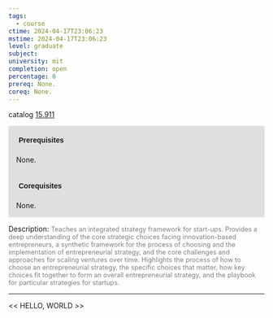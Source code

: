 ```yaml
---
tags:
  - course
ctime: 2024-04-17T23:06:23
mstime: 2024-04-17T23:06:23
level: graduate
subject: 
university: mit
completion: open
percentage: 0
prereq: None.
coreq: None.
---
```


catalog [15.911](http://student.mit.edu/catalog/m15c.html#15.911)

<span style="display: block; padding: 15px; background-color: rgb(100, 100, 100, 0.2);"><font id="m_prereq1319_0" style="display: block; font-family: Arial, sans-serif; font-weight: bold; padding: 5px">Prerequisites</font><br><span id="prereq1319_0">None.</span></span>
<span style="display: block; padding: 15px; background-color: rgb(100, 100, 100, 0.2);"><font id="m_coreq1319_0" style="display: block; font-family: Arial, sans-serif; font-weight: bold; padding: 5px">Corequisites</font><br><span id="coreq1319_0">None.</span></span>

<font style="">Description:</font>
<font style="color: grey; font-size: 0.8rem;">Teaches an integrated strategy framework for start-ups. Provides a deep understanding of the core strategic choices facing innovation-based entrepreneurs, a synthetic framework for the process of choosing and the implementation of entrepreneurial strategy, and the core challenges and approaches for scaling ventures over time. Highlights the process of how to choose an entrepreneurial strategy, the specific choices that matter, how key choices fit together to form an overall entrepreneurial strategy, and the playbook for particular strategies for startups.</font>



---

<< HELLO, WORLD >>
